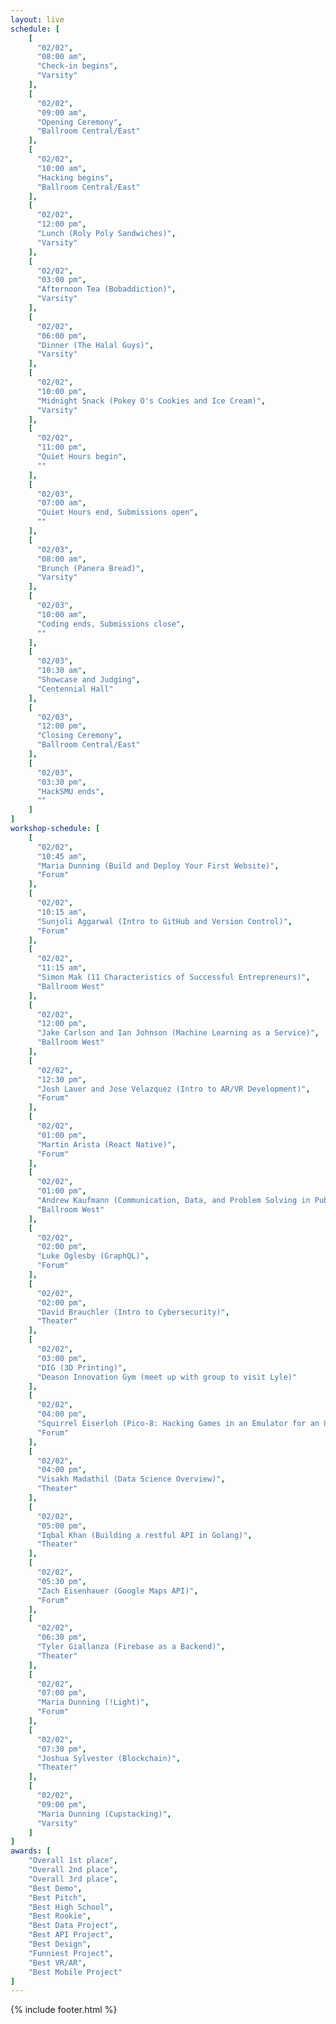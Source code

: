 ```yaml
---
layout: live
schedule: [
    [
      "02/02",
      "08:00 am",
      "Check-in begins",
      "Varsity"
    ],
    [
      "02/02",
      "09:00 am",
      "Opening Ceremony",
      "Ballroom Central/East"
    ],
    [
      "02/02",
      "10:00 am",
      "Hacking begins",
      "Ballroom Central/East"
    ],
    [
      "02/02",
      "12:00 pm",
      "Lunch (Roly Poly Sandwiches)",
      "Varsity"
    ],
    [
      "02/02",
      "03:00 pm",
      "Afternoon Tea (Bobaddiction)",
      "Varsity"
    ],
    [
      "02/02",
      "06:00 pm",
      "Dinner (The Halal Guys)",
      "Varsity"
    ],
    [
      "02/02",
      "10:00 pm",
      "Midnight Snack (Pokey O's Cookies and Ice Cream)",
      "Varsity"
    ],
    [
      "02/02",
      "11:00 pm",
      "Quiet Hours begin",
      ""
    ],
    [
      "02/03",
      "07:00 am",
      "Quiet Hours end, Submissions open",
      ""
    ],
    [
      "02/03",
      "08:00 am",
      "Brunch (Panera Bread)",
      "Varsity"
    ],
    [
      "02/03",
      "10:00 am",
      "Coding ends, Submissions close",
      ""
    ],
    [
      "02/03",
      "10:30 am",
      "Showcase and Judging",
      "Centennial Hall"
    ],
    [
      "02/03",
      "12:00 pm",
      "Closing Ceremony",
      "Ballroom Central/East"
    ],
    [
      "02/03",
      "03:30 pm",
      "HackSMU ends",
      ""
    ]
]
workshop-schedule: [
    [
      "02/02",
      "10:45 am",
      "Maria Dunning (Build and Deploy Your First Website)",
      "Forum"
    ],
    [
      "02/02",
      "10:15 am",
      "Sunjoli Aggarwal (Intro to GitHub and Version Control)",
      "Forum"
    ],
    [
      "02/02",
      "11:15 am",
      "Simon Mak (11 Characteristics of Successful Entrepreneurs)",
      "Ballroom West"
    ],
    [
      "02/02",
      "12:00 pm",
      "Jake Carlson and Ian Johnson (Machine Learning as a Service)",
      "Ballroom West"
    ],
    [
      "02/02",
      "12:30 pm",
      "Josh Lauer and Jose Velazquez (Intro to AR/VR Development)",
      "Forum"
    ],
    [
      "02/02",
      "01:00 pm",
      "Martin Arista (React Native)",
      "Forum"
    ],
    [
      "02/02",
      "01:00 pm",
      "Andrew Kaufmann (Communication, Data, and Problem Solving in Public Policy)",
      "Ballroom West"
    ],
    [
      "02/02",
      "02:00 pm",
      "Luke Oglesby (GraphQL)",
      "Forum"
    ],
    [
      "02/02",
      "02:00 pm",
      "David Brauchler (Intro to Cybersecurity)",
      "Theater"
    ],
    [
      "02/02",
      "03:00 pm",
      "DIG (3D Printing)",
      "Deason Innovation Gym (meet up with group to visit Lyle)"
    ],
    [
      "02/02",
      "04:00 pm",
      "Squirrel Eiserloh (Pico-8: Hacking Games in an Emulator for an 80s Videogame Console that Never Existed)",
      "Forum"
    ],
    [
      "02/02",
      "04:00 pm",
      "Visakh Madathil (Data Science Overview)",
      "Theater"
    ],
    [
      "02/02",
      "05:00 pm",
      "Iqbal Khan (Building a restful API in Golang)",
      "Theater"
    ],
    [
      "02/02",
      "05:30 pm",
      "Zach Eisenhauer (Google Maps API)",
      "Forum"
    ],
    [
      "02/02",
      "06:30 pm",
      "Tyler Giallanza (Firebase as a Backend)",
      "Theater"
    ],
    [
      "02/02",
      "07:00 pm",
      "Maria Dunning (!Light)",
      "Forum"
    ],
    [
      "02/02",
      "07:30 pm",
      "Joshua Sylvester (Blockchain)",
      "Theater"
    ],
    [
      "02/02",
      "09:00 pm",
      "Maria Dunning (Cupstacking)",
      "Varsity"
    ]
]
awards: [
    "Overall 1st place",
    "Overall 2nd place",
    "Overall 3rd place", 
    "Best Demo",
    "Best Pitch",
    "Best High School",
    "Best Rookie",
    "Best Data Project",
    "Best API Project",
    "Best Design",
    "Funniest Project",
    "Best VR/AR",
    "Best Mobile Project"
]
---
```

{% include footer.html %}
